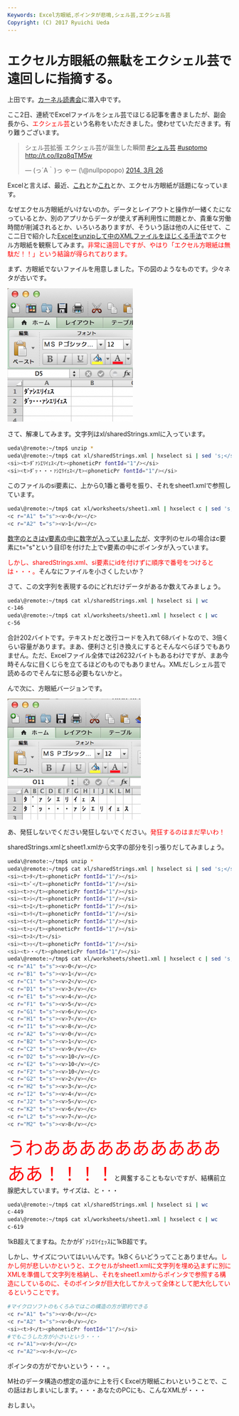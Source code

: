 ```yaml
---
Keywords: Excel方眼紙,ポインタが悲鳴,シェル芸,エクシェル芸
Copyright: (C) 2017 Ryuichi Ueda
---
```


# エクセル方眼紙の無駄をエクシェル芸で遠回しに指摘する。
上田です。<a href="http://kernel.doorkeeper.jp/events/9547" target="_blank">カーネル読書会</a>に潜入中です。

ここ2日、連続でExcelファイルをシェル芸でほじる記事を書きましたが、副会長から、<span style="color:red">エクシェル芸</span>という名称をいただきました。使わせていただきます。有り難うございます。

<blockquote class="twitter-tweet" lang="ja"><p>シェル芸拡張 エクシェル芸が誕生した瞬間 <a href="https://twitter.com/search?q=%23%E3%82%B7%E3%82%A7%E3%83%AB%E8%8A%B8&amp;src=hash">#シェル芸</a> <a href="https://twitter.com/search?q=%23usptomo&amp;src=hash">#usptomo</a> <a href="http://t.co/llzq8qTM5w">http://t.co/llzq8qTM5w</a></p>&mdash; (っ´A｀)っ ゃー (\@nullpopopo) <a href="https://twitter.com/nullpopopo/statuses/448832135101968384">2014, 3月 26</a></blockquote>
<script async src="//platform.twitter.com/widgets.js" charset="utf-8"></script>


Excelと言えば、最近、<a href="http://itpro.nikkeibp.co.jp/article/Watcher/20140321/545102/" target="_blank">これ</a>とか<a href="http://wol.nikkeibp.co.jp/article/column/20130523/153361/" target="_blank">これ</a>とか、エクセル方眼紙が話題になっています。

<!--more-->

なぜエクセル方眼紙がいけないのか。データとレイアウトと操作が一緒くたになっているとか、別のアプリからデータが使えず再利用性に問題とか、貴重な労働時間が削減されるとか、いろいろありますが、そういう話は他の人に任せて、ここ二日で紹介した<a href="http://blog.ueda.asia/?p=2398" title="Excelファイルをシェル芸でほじくる。ただしエクセル方眼紙は後日ということで。" target="_blank">Excelをunzipして中のXMLファイルをほじくる手法</a>でエクセル方眼紙を観察してみます。<span style="color:red">非常に遠回しですが、やはり「エクセル方眼紙は無駄だ！！」という結論が得られております。</span>

まず、方眼紙でないファイルを用意しました。下の図のようなものです。少々ネタが古いです。

<a href="スクリーンショット-2014-03-28-19.29.45.png"><img src="スクリーンショット-2014-03-28-19.29.45-282x300.png" alt="スクリーンショット 2014-03-28 19.29.45" width="282" height="300" class="aligncenter size-medium wp-image-2455" /></a>

さて、解凍してみます。文字列はxl/sharedStrings.xmlに入っています。

```bash
ueda\@remote:~/tmp$ unzip *
ueda\@remote:~/tmp$ cat xl/sharedStrings.xml | hxselect si | sed 's;</si>;&\\n;g'
<si><t>ﾀﾞｧｼｴﾘｲｪｽ</t><phoneticPr fontId="1"/></si>
<si><t>ﾀﾞｯ・・・ｧｼｴﾘｲｪｽ</t><phoneticPr fontId="1"/></si>
```

このファイルのsi要素に、上から0,1番と番号を振り、それをsheet1.xmlで参照しています。

```bash
ueda\@remote:~/tmp$ cat xl/worksheets/sheet1.xml | hxselect c | sed 's;</c>;&\\n;g'
<c r="A1" t="s"><v>0</v></c>
<c r="A2" t="s"><v>1</v></c>
```

<a href="http://blog.ueda.asia/?p=2398" title="Excelファイルをシェル芸でほじくる。ただしエクセル方眼紙は後日ということで。" target="_blank">数字のときはv要素の中に数字が入っていましたが</a>、文字列のセルの場合はc要素にt="s"という目印を付けた上でv要素の中にポインタが入っています。

<span style="color:red">しかし、sharedStrings.xml、si要素にidを付けずに順序で番号をつけるとは・・・。</span>そんなにファイルを小さくしたいか？

さて、この文字列を表現するのにどれだけデータがあるか数えてみましょう。

```bash
ueda\@remote:~/tmp$ cat xl/sharedStrings.xml | hxselect si | wc 
c-146
ueda\@remote:~/tmp$ cat xl/worksheets/sheet1.xml | hxselect c | wc 
c-56
```

合計202バイトです。テキストだと改行コードを入れて68バイトなので、3倍くらい容量があります。まあ、便利さと引き換えにするとそんなべらぼうでもありません。ただ、Excelファイル全体では26232バイトもあるわけですが、まあ今時そんなに目くじらを立てるほどのものでもありません。XMLだしシェル芸で読めるのでそんなに怒る必要もないかと。


んで次に、方眼紙バージョンです。

<a href="スクリーンショット-2014-03-28-19.23.56.png"><img src="スクリーンショット-2014-03-28-19.23.56-300x272.png" alt="スクリーンショット 2014-03-28 19.23.56" width="300" height="272" class="aligncenter size-medium wp-image-2452" /></a>

あ、発狂しないでください発狂しないでください。<span style="color:red">発狂するのはまだ早いわ！</span>

sharedStrings.xmlとsheet1.xmlから文字の部分を引っ張りだしてみましょう。

```bash
ueda\@remote:~/tmp$ unzip *
ueda\@remote:~/tmp$ cat xl/sharedStrings.xml | hxselect si | sed 's;</si>;&\\n;g'
<si><t>ﾀ</t><phoneticPr fontId="1"/></si>
<si><t>ﾞ</t><phoneticPr fontId="1"/></si>
<si><t>ｧ</t><phoneticPr fontId="1"/></si>
<si><t>ｼ</t><phoneticPr fontId="1"/></si>
<si><t>ｴ</t><phoneticPr fontId="1"/></si>
<si><t>ﾘ</t><phoneticPr fontId="1"/></si>
<si><t>ｲ</t><phoneticPr fontId="1"/></si>
<si><t>ｪ</t><phoneticPr fontId="1"/></si>
<si><t>ｽ</t></si>
<si><t>ｯ</t><phoneticPr fontId="1"/></si>
<si><t>・</t><phoneticPr fontId="1"/></si>
ueda\@remote:~/tmp$ cat xl/worksheets/sheet1.xml | hxselect c | sed 's;</c>;&\\n;g'
<c r="A1" t="s"><v>0</v></c>
<c r="B1" t="s"><v>1</v></c>
<c r="C1" t="s"><v>2</v></c>
<c r="D1" t="s"><v>3</v></c>
<c r="E1" t="s"><v>4</v></c>
<c r="F1" t="s"><v>5</v></c>
<c r="G1" t="s"><v>6</v></c>
<c r="H1" t="s"><v>7</v></c>
<c r="I1" t="s"><v>8</v></c>
<c r="A2" t="s"><v>0</v></c>
<c r="B2" t="s"><v>1</v></c>
<c r="C2" t="s"><v>9</v></c>
<c r="D2" t="s"><v>10</v></c>
<c r="E2" t="s"><v>10</v></c>
<c r="F2" t="s"><v>10</v></c>
<c r="G2" t="s"><v>2</v></c>
<c r="H2" t="s"><v>3</v></c>
<c r="I2" t="s"><v>4</v></c>
<c r="J2" t="s"><v>5</v></c>
<c r="K2" t="s"><v>6</v></c>
<c r="L2" t="s"><v>7</v></c>
<c r="M2" t="s"><v>8</v></c>
```

<span style="color:red;font-size:40px">うわああああああああああああ！！！！</span>と興奮することもないですが、結構前立腺肥大しています。サイズは、と・・・

```bash
ueda\@remote:~/tmp$ cat xl/sharedStrings.xml | hxselect si | wc 
c-449
ueda\@remote:~/tmp$ cat xl/worksheets/sheet1.xml | hxselect c | wc 
c-619
```

1kB超えてますね。たかがﾀﾞｧｼｴﾘｲｪｯｽに1kB超です。

しかし、サイズについてはいいんです。1kBくらいどうってことありません。<span style="color:red">しかし何が悲しいかというと、エクセルがsheet1.xmlに文字列を埋め込まずに別にXMLを準備して文字列を格納し、それをsheet1.xmlからポインタで参照する構造にしているのに、そのポインタが巨大化してかえって全体として肥大化しているということです。</span>

```bash
#マイクロソフトのもくろみではこの構造の方が節約できる
<c r="A1" t="s"><v>0</v></c>
<c r="A2" t="s"><v>0</v></c>
<si><t>ﾀ</t><phoneticPr fontId="1"/></si>
#でもこうした方が小さいという・・・
<c r="A1"><v>ﾀ</v></c>
<c r="A2"><v>ﾀ</v></c>
```
ポインタの方がでかいという・・・。

M社のデータ構造の想定の遥かに上を行くExcel方眼紙こわいということで、この話はおしまいにします。・・・あなたのPCにも、こんなXMLが・・・


おしまい。
<!--:-->
